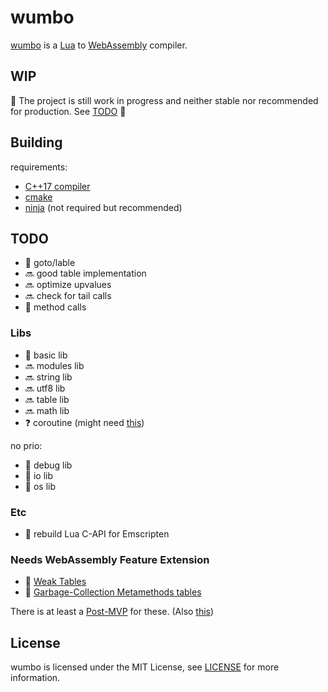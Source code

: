 # wumbo

[wumbo](https://www.youtube.com/watch?v=--hsVknT1c0) is a [Lua](https://www.lua.org/) to [WebAssembly](https://webassembly.org/) compiler.

## WIP

🚧 The project is still work in progress and neither stable nor recommended for production. See [TODO](##TODO) 🚧

## Building

requirements:

- [C++17 compiler](https://en.cppreference.com/w/cpp/compiler_support/17) 
- [cmake](https://cmake.org/)
- [ninja](https://ninja-build.org/) (not required but recommended)

## TODO

- 🚧 goto/lable
- 🔜 good table implementation
- 🔜 optimize upvalues
- 🔜 check for tail calls
- 🚧 method calls

### Libs

- 🚧 basic lib
- 🔜 modules lib
- 🔜 string lib
- 🔜 utf8 lib
- 🔜 table lib
- 🔜 math lib
- ❓ coroutine (might need [this](https://github.com/WebAssembly/js-promise-integration/blob/main/proposals/js-promise-integration/Overview.md))

no prio:

- 🛑 debug lib
- 🛑 io lib
- 🛑 os lib

### Etc

- 🛑 rebuild Lua C-API for Emscripten

### Needs WebAssembly Feature Extension

- 🛑 [Weak Tables](https://www.lua.org/manual/5.3/manual.html#2.5.2)
- 🛑 [Garbage-Collection Metamethods tables](https://www.lua.org/manual/5.3/manual.html#2.5.1)

There is at least a [Post-MVP](https://github.com/WebAssembly/gc/blob/main/proposals/gc/Post-MVP.md#weak-references) for these. (Also [this](https://github.com/WebAssembly/gc/issues/77))

## License

wumbo is licensed under the MIT License, see [LICENSE](LICENSE) for more information.
